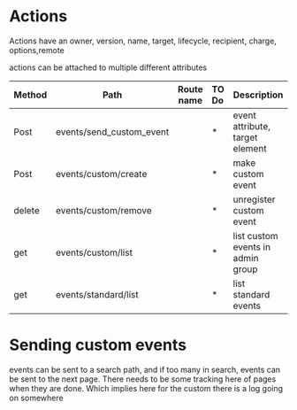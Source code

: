 # Actions


Actions have an owner, version, name, target, lifecycle, recipient, charge, options,remote

actions can be attached to multiple different attributes

| Method | Path                     | Route name | TO Do | Description                        |
|--------|--------------------------|------------|:------|------------------------------------|
| Post   | events/send_custom_event |            | *     | event attribute, target element    |
| Post   | events/custom/create     |            | *     | make custom event                  |
| delete | events/custom/remove     |            | *     | unregister custom event            |
| get    | events/custom/list       |            | *     | list custom events in admin group  |
| get    | events/standard/list     |            | *     | list standard events               |

    

# Sending custom events
events can be sent to a search path, and if too many in search, events can be sent to the next page.
There needs to be some tracking here of pages when they are done. Which implies here for the custom there is a log going on somewhere
